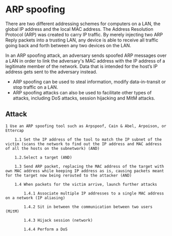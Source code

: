 # ARP spoofing

There are two different addressing schemes for computers on a LAN, the global IP address and the local MAC address. The Address Resolution Protocol (ARP) was created to carry IP traffic. By merely injecting two ARP Reply packets into a trusting LAN, any device is able to receive all traffic going back and forth between any two devices on the LAN. 

In an ARP spoofing attack, an adversary sends spoofed ARP messages over a LAN in order to link the adversary's MAC address with the IP address of a legitimate member of the network. Data that is intended for the host’s IP address gets sent to the adversary instead.
* ARP spoofing can be used to steal information, modify data-in-transit or stop traffic on a LAN.
* ARP spoofing attacks can also be used to facilitate other types of attacks, including DoS attacks, session hijacking and MitM attacks.

## Attack

    1 Use an ARP spoofing tool such as Arpspoof, Cain & Abel, Arpoison, or Ettercap

        1.1 Set the IP address of the tool to match the IP subnet of the victim (scans the network to find out the IP address and MAC address of all the hosts on the subnetwork) (AND)

        1.2.Select a target (AND)

        1.3 Send ARP packet, replacing the MAC address of the target with own MAC address while keeping IP address as is, causing packets meant for the target now being rerouted to the attacker (AND)

        1.4 When packets for the victim arrive, launch further attacks

            1.4.1 Associate multiple IP addresses to a single MAC address on a network (IP aliasing)

            1.4.2 Sit in between the communication between two users (MitM)

            1.4.3 Hijack session (network)

            1.4.4 Perform a DoS

